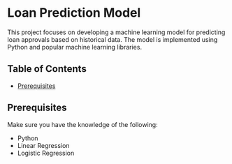 
# Loan Prediction Model

This project focuses on developing a machine learning model for predicting loan approvals based on historical data. The model is implemented using Python and popular machine learning libraries.


## Table of Contents
- [Prerequisites](#prerequisites)

## Prerequisites

Make sure you have the knowledge of the following:

- Python
- Linear Regression 
- Logistic Regression

